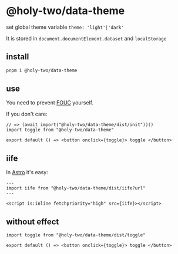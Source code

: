 # @holy-two/data-theme

set global theme variable `theme: 'light'|'dark'`

It is stored in `document.documentElement.dataset` and `localStorage`

## install

```bash
pnpm i @holy-two/data-theme
```

## use

You need to prevent [FOUC](https://en.wikipedia.org/wiki/Flash_of_unstyled_content) yourself.

If you don't care:

```tsx
// => (await import("@holy-two/data-theme/dist/init"))()
import toggle from "@holy-two/data-theme"

export default () => <button onclick={toggle}> toggle </button>
```

## iife

In [Astro](https://astro.build/) it's easy:

```astro
---
import iife from "@holy-two/data-theme/dist/iife?url"
---

<script is:inline fetchpriority="high" src={iife}></script>
```

## without effect

```tsx
import toggle from "@holy-two/data-theme/dist/toggle"

export default () => <button onclick={toggle}> toggle </button>
```
